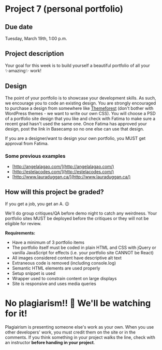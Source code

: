 # Project 7 (personal portfolio)
## Due date
Tuesday, March 19th, 1:00 p.m.

## Project description
Your goal for this week is to build yourself a beautiful portfolio of all your ✨amazing✨ work!

## Design
The point of your portfolio is to showcase your development skills. As such, we encourage you to code an existing design. You are strongly encouraged to purchase a design from somewhere like [Themeforest](https://themeforest.net/?ref=HackerYou) (don't bother with WordPress themes - we want to write our own CSS). You will choose a PSD of a portfolio site design that you like and check with Fatima to make sure a recent grad hasn't used the same one. Once Fatima has approved your design, post the link in Basecamp so no one else can use that design. 

If you are a designer/want to design your own portfolio, you MUST get approval from Fatima. 

### Some previous examples
* [http://angelalagao.com/](http://angelalagao.com/)
* [http://estelacodes.com/](http://estelacodes.com/)
* [http://www.lauraduggan.ca/](http://www.lauraduggan.ca/)

## How will this project be graded?

If you get a job, you get an A. 😉  

We'll do group critiques/QA before demo night to catch any weirdness. Your portfolio sites MUST be deployed before the critiques or they will not be eligible for review. 

**Requirements:**
* Have a minimum of 3 portfolio items
* The portfolio itself must be coded in plain HTML and CSS with jQuery or vanilla JavaScript for effects (i.e. your portfolio site CANNOT be React)
* All images considered content have descriptive alt text
* Extraneous code is removed (including console.log)
* Semantic HTML elements are used properly
* Setup snippet is used    
* Wrapper used to constrain content on large displays
* Site is responsive and uses media queries

# No plagiarism!! 👀 We'll be watching for it!
Plagiairism is presenting someone else's work as your own. When you use other developers' work, you must credit them on the site or in the comments. If you think something in your project walks the line, check with an instructor **before handing in your project**.
